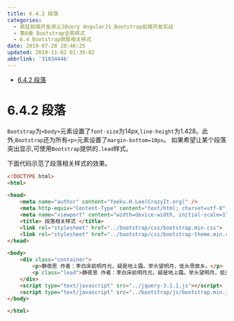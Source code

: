 ```yaml
---
title: 6.4.2 段落
categories: 
  - 疯狂前端开发讲义JQuery AngularJS Bootstrap前端开发实战
  - 第6章 Bootstrap全局样式
  - 6.4 Bootstrap排版相关样式
date: 2019-07-28 20:46:25
updated: 2019-11-02 01:39:02
abbrlink: '31934446'
---
```

- [6.4.2 段落](/ReadingNotes/31934446/#6-4-2-段落)

<!--more-->
<script src="https://cdn.bootcss.com/jquery/3.4.0/jquery.slim.min.js"></script>
<script>$(document).ready(function () {$(".post-body > ul:nth-child(1)").hide();});</script>

<!--end-->
<!--SSTStart-->
# 6.4.2 段落 #
`Bootstrap`为`<body>`元素设置了`font-size`为14px,`line-height`为1.428。此外,`Bootstrap`还为所有`<p>`元素设置了`margin-bottom=10px`。
如果希望让某个段落突出显示,可使用`Bootstrap`提供的`.lead`样式。
<!--SSTStop-->
下面代码示范了段落相关样式的效果。
```html
<!DOCTYPE html>
<html>

<head>
	<meta name="author" content="Yeeku.H.Lee(CrazyIt.org)" />
	<meta http-equiv="Content-Type" content="text/html; charset=utf-8" />
	<meta name="viewport" content="width=device-width, initial-scale=1">
	<title> 段落相关样式 </title>
	<link rel="stylesheet" href="../bootstrap/css/bootstrap.min.css">
	<link rel="stylesheet" href="../bootstrap/css/bootstrap-theme.min.css">
</head>

<body>
	<div class="container">
		<p>静夜思 作者：李白床前明月光，疑是地上霜。举头望明月，低头思故乡。</p>
		<p class="lead">静夜思 作者：李白床前明月光，疑是地上霜。举头望明月，低头思故乡。</p>
	</div>
	<script type="text/javascript" src="../jquery-3.1.1.js"></script>
	<script type="text/javascript" src="../bootstrap/js/bootstrap.min.js"></script>
</body>

</html>
```

